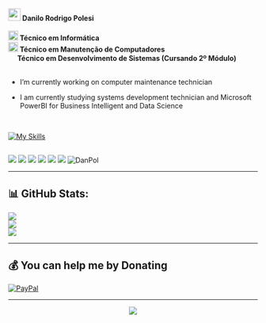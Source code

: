 ###
<img width="25" heigth="25" src="https://lh3.googleusercontent.com/pw/AP1GczPASNyAdIR7sssWdNZ6GPhWFrQ1SjovzlzeNeIGum8T_PBGY_jeYQPz4onWJ5pRRvaIQBoJL5A6kLeMs-jSnrPYb4UYUwRe6zBNWMCKvF7D-tuOwF8SAU02zyJmuu3OPA82PttP8PyIhEKSKaLibpzS1g=w125-h115-s-no-gm?authuser=0"><b> Danilo Rodrigo Polesi<br><br>
<img width="20" heigth="20" src="https://lh3.googleusercontent.com/pw/AP1GczPqLL8al8Dgps8la18Ns7XRH6rkvLWxwc2OfIsCajQj9GNs_dorqB-L2UpX-K26Ul-jNFV5OqMxTNeJf5XaKku-8TtuMosmwF9nNvYni73rOCu13ZUZeL48CPprD2CLNT_06qqiwIT38HClPvt0h-VUbg=w48-h45-s-no-gm?authuser=0"> Técnico em Informática<br>
<img width="20" heigth="20" src="https://lh3.googleusercontent.com/pw/AP1GczPqLL8al8Dgps8la18Ns7XRH6rkvLWxwc2OfIsCajQj9GNs_dorqB-L2UpX-K26Ul-jNFV5OqMxTNeJf5XaKku-8TtuMosmwF9nNvYni73rOCu13ZUZeL48CPprD2CLNT_06qqiwIT38HClPvt0h-VUbg=w48-h45-s-no-gm?authuser=0"> Técnico em Manutenção de Computadores<br>
<img width="15" heigth="15" src="https://lh3.googleusercontent.com/pw/AP1GczNMDvMFgjzUUnRbEP6U9zXewcTd2HvHmcc5GJdzziEGw5496y2etLlPZY7y7QrTEeDuXEiFgAc4pTypDtN76D7VSDkkgU03h_Pj6cW89RLDwvyGguW5OPcCfdkjZ2cp5MtbDXTTsW4CxCIsmBfdVhUjuQ=w16-h16-s-no-gm?authuser=0"> Técnico em Desenvolvimento de Sistemas (Cursando 2º Módulo)</b><br><br>

- I’m currently working on computer maintenance technician

- I am currently studying systems development technician and Microsoft PowerBI for Business Intelligent and Data Science

<div style="display: inline_block"><br>

[![My Skills](https://skillicons.dev/icons?i=cpp,cs,js,html,css,php,mysql,firebase,linux,arduino,anaconda,visualstudio,vscode,ps,windows)](https://skillicons.dev)
 
  
</div>
  
##
 
<div>   
  <a href="https://www.youtube.com/@danilopolesi" target="_blank"><img src="https://img.shields.io/badge/YouTube-FF0000?style=for-the-badge&logo=youtube&logoColor=white" target="_blank"></a>
  <a href="https://instagram.com/danilopolesi" target="_blank"><img src="https://img.shields.io/badge/-Instagram-%23E4405F?style=for-the-badge&logo=instagram&logoColor=white" target="_blank"></a>
 	<!-- <a href="https://www.twitch.tv/psylokii" target="_blank"><img src="https://img.shields.io/badge/Twitch-9146FF?style=for-the-badge&logo=twitch&logoColor=white" target="_blank"></a> -->
  <a href="https://discord.gg/8EpaGBJx" target="_blank"><img src="https://img.shields.io/badge/Discord-7289DA?style=for-the-badge&logo=discord&logoColor=white" target="_blank"></a> 
  <a href = "mailto:sktdanpol@gmail.com"><img src="https://img.shields.io/badge/-Gmail-%23333?style=for-the-badge&logo=gmail&logoColor=white" target="_blank"></a>
  <a href="https://www.linkedin.com/" target="_blank"><img src="https://img.shields.io/badge/-LinkedIn-%230077B5?style=for-the-badge&logo=linkedin&logoColor=white" target="_blank"></a>
  <a href="https://chat.whatsapp.com/D6DtSSCQub8JmrHMDkPwc1" target="_blank"><img src="https://img.shields.io/badge/WhatsApp-25D366?style=for-the-badge&logo=whatsapp&logoColor=white" target="_blank"></a>
  
  <img allign="right" alt="DanPol" src="https://lh3.googleusercontent.com/pw/AP1GczMgRE8Ev17cZdmlN5RSCCGD8k7JjyJe4zkzktNgCDZVk33HunUf8s3sQNjr3naOQkujrsljSiFbGYYx0xml-X5N2IRDQI2xaGGBMO_F45F3yUy4_4d1VLFbVTeMZmJF3uogsrQKfwBxoSMwG9lN1JFinQ=w38-h27-s-no-gm?authuser=0">
</div>

---

## 📊 GitHub Stats:
![](https://github-readme-stats.vercel.app/api?username=danilo-polesi&theme=dark&hide_border=true&include_all_commits=false&count_private=false)<br/>
![](https://github-readme-streak-stats.herokuapp.com/?user=danilo-polesi&theme=dark&hide_border=true)<br/>
![](https://github-readme-stats.vercel.app/api/top-langs/?username=danilo-polesi&theme=dark&hide_border=true&include_all_commits=false&count_private=false&layout=compact)

<!-- ## 🏆 GitHub Trophies
![](https://github-profile-trophy.vercel.app/?username=danilo-polesi&theme=matrix&no-frame=false&no-bg=true&margin-w=4) -->
<hr>

## 💰 You can help me by Donating
  [![PayPal](https://img.shields.io/badge/PayPal-00457C?style=for-the-badge&logo=paypal&logoColor=white)](https://www.paypal.com/donate/?hosted_button_id=BGELGGH4HANMG) 
<hr>
<p align="center"><img align="center" src="https://profile-counter.glitch.me/danilo-polesi/count.svg"></p></p>



